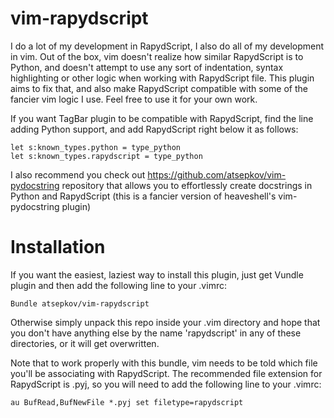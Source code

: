 vim-rapydscript
===============

I do a lot of my development in RapydScript, I also do all of my development in vim. Out of the box, vim doesn't realize how similar RapydScript is to Python, and doesn't attempt to use any sort of indentation, syntax highlighting or other logic when working with RapydScript file. This plugin aims to fix that, and also make RapydScript compatible with some of the fancier vim logic I use. Feel free to use it for your own work.

If you want TagBar plugin to be compatible with RapydScript, find the line adding Python support, and add RapydScript right below it as follows:

	let s:known_types.python = type_python
	let s:known_types.rapydscript = type_python

I also recommend you check out https://github.com/atsepkov/vim-pydocstring repository that allows you to effortlessly create docstrings in Python and RapydScript (this is a fancier version of heaveshell's vim-pydocstring plugin)

Installation
============
If you want the easiest, laziest way to install this plugin, just get Vundle plugin and then add the following line to your .vimrc:

	Bundle atsepkov/vim-rapydscript

Otherwise simply unpack this repo inside your .vim directory and hope that you don't have anything else by the name 'rapydscript' in any of these directories, or it will get overwritten.

Note that to work properly with this bundle, vim needs to be told which file you'll be associating with RapydScript. The recommended file extension for RapydScript is .pyj, so you will need to add the following line to your .vimrc:

	au BufRead,BufNewFile *.pyj set filetype=rapydscript
